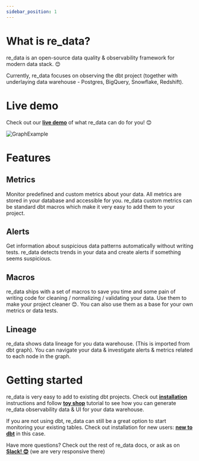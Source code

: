 ```yaml
---
sidebar_position: 1
---
```


# What is re_data?

re_data is an open-source data quality & observability framework for modern data stack. 😊

Currently, re_data focuses on observing the dbt project (together with underlaying data warehouse - Postgres, BigQuery, Snowflake, Redshift).

# Live demo


Check out our **[live demo](https://re-data.github.io/re-data/ui-feature-react-app/#/alerts)** of what re_data can do for you! 😊

![GraphExample](/screenshots/ui/graph.png)

# Features

## Metrics
Monitor predefined and custom metrics about your data. All metrics are stored in your database and accessible for you. re_data custom metrics can be standard dbt macros which make it very easy to add them to your project.

## Alerts
Get information about suspicious data patterns automatically without writing tests. re_data detects trends in your data and create alerts if something seems suspicious.

## Macros
re_data ships with a set of macros to save you time and some pain of writing code for cleaning / normalizing / validating your data. Use them to make your project cleaner 😊. You can also use them as a base for your own metrics or data tests.

## Lineage

re_data shows data lineage for you data warehouse. (This is imported from dbt graph). You can navigate your data & investigate alerts & metrics related to each node in the graph.

# Getting started

re_data is very easy to add to existing dbt projects. Check out **[installation](/docs/getting_started/installation/for_dbt_users)** instructions and follow **[toy shop](/docs/getting_started/example_project/toy_shop_data)** tutorial to see how you can generate re_data observability data & UI for your data warehouse.

If you are not using dbt, re_data can still be a great option to start monitoring your existing tables. Check out installation for new users: **[new to dbt](/docs/getting_started/installation/new_to_dbt)** in this case.


Have more questions? Check out the rest of re_data docs, or ask as on **[Slack! 😊](https://join.slack.com/t/re-data/shared_invite/zt-vkauq1y8-tL4R4_H5nZoVvyXyy0hdug)** (we are very responsive there)

